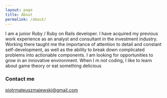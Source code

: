 ```yaml
---
layout: page
title: About
permalink: /about/
---
```


I am a junior Ruby / Ruby on Rails developer. I have acquired my previous work experience as an analyst and consultant in the investment industry. Working there taught me the importance of attention to detail and constant self-development, as well as the ability to break down complicated problems into actionable components. I am looking for opportunities to grow in an innovative environment. When I m not coding, I like to learn about game theory or eat something delicious

### Contact me

[piotrmateuszmajewski@gmail.com](mailto:piotrmateuszmajewski@gmail.com)
